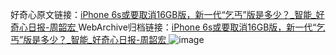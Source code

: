 好奇心原文链接：[iPhone 6s或要取消16GB版，新一代“乞丐”版是多少？_智能_好奇心日报-周韶宏 ](https://www.qdaily.com/articles/11429.html)
WebArchive归档链接：[iPhone 6s或要取消16GB版，新一代“乞丐”版是多少？_智能_好奇心日报-周韶宏 ](http://web.archive.org/web/20190623165307/https://www.qdaily.com/articles/11429.html)
![image](http://ww3.sinaimg.cn/large/007d5XDply1g3w8yafxifj30u02ip7wh)
